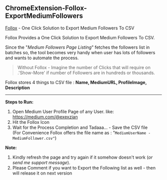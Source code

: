 ChromeExtension-Follox-ExportMediumFollowers
--------------------------------------------

[Follox](https://chrome.google.com/webstore/detail/follox-export-medium-foll/ebdfjgfnepcdlgfhbhhhojbkefhhbohf) - One Click Solution to Export Medium Followers To CSV

Follox Provides a One Click Solution to Export Medium Followers To CSV.

Since the "*Medium Followers Page Listing*" fetches the followers list in batches so, the tool becomes very handy when user has lots of followers and wants to automate the process.


> Without Follox - Imagine the number of Clicks that will require on
> .'Show-More' if number of Followers are in hundreds or thousands.

Follox stores 4 things to CSV file : **Name, MediumURL, ProfileImage, Description**

----------

**Steps to Run:**<br>
1. Open Medium User Profile Page of any User.
    like: https://medium.com/@exexzian <br>
2. Hit the Follox Icon <br>
3. Wait for the Process Completion and Tadaaa... - Save the CSV file  <br>
   (For Convenience Follox offers the file name as : "`MediumUserName - MediumFollower.csv"`)

**Note:**<br>
1. Kindly refresh the page and try again if it somehow doesn't work (*or send me support message*).<br>
2. Please Comment if you want to Export the Following list as well - then will release it on next version
